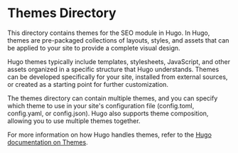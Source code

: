 # Themes Directory

This directory contains themes for the SEO module in Hugo. In Hugo, themes are pre-packaged collections of layouts, styles, and assets that can be applied to your site to provide a complete visual design.

Hugo themes typically include templates, stylesheets, JavaScript, and other assets organized in a specific structure that Hugo understands. Themes can be developed specifically for your site, installed from external sources, or created as a starting point for further customization.

The themes directory can contain multiple themes, and you can specify which theme to use in your site's configuration file (config.toml, config.yaml, or config.json). Hugo also supports theme composition, allowing you to use multiple themes together.

For more information on how Hugo handles themes, refer to the [Hugo documentation on Themes](https://gohugo.io/themes/).